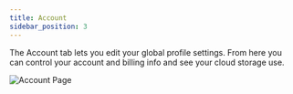 ```yaml
---
title: Account
sidebar_position: 3
---
```


The Account tab lets you edit your global profile settings. From here you can control your account and billing info and see your cloud storage use.

![Account Page](/images/user-manual/profile/account.png)
